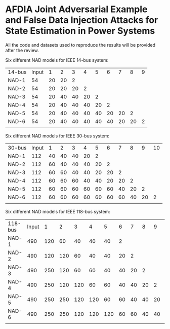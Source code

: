 # AFDIA Joint Adversarial Example and False Data Injection Attacks for State Estimation in Power Systems
All the code and datasets used to reproduce the results will be provided after the review.

Six different NAD models for IEEE 14-bus system:
<table>
   <tr>
      <td>14-bus</td>
      <td>Input</td>
      <td>1</td>
      <td>2</td>
      <td>3</td>
      <td>4</td>
      <td>5</td>
      <td>6</td>
      <td>7</td>
      <td>8</td>
      <td>9</td>
   </tr>
   <tr>
      <td>NAD-1</td>
      <td>54</td>
      <td>20</td>
      <td>20</td>
      <td>2</td>
      <td></td>
      <td></td>
      <td></td>
      <td></td>
      <td></td>
      <td></td>
   </tr>
   <tr>
      <td>NAD-2</td>
      <td>54</td>
      <td>20</td>
      <td>20</td>
      <td>20</td>
      <td>2</td>
      <td></td>
      <td></td>
      <td></td>
      <td></td>
      <td></td>
   </tr>
   <tr>
      <td>NAD-3</td>
      <td>54</td>
      <td>20</td>
      <td>40</td>
      <td>40</td>
      <td>20</td>
      <td>2</td>
      <td></td>
      <td></td>
      <td></td>
      <td></td>
   </tr>
   <tr>
      <td>NAD-4</td>
      <td>54</td>
      <td>20</td>
      <td>40</td>
      <td>40</td>
      <td>40</td>
      <td>20</td>
      <td>2</td>
      <td></td>
      <td></td>
      <td></td>
   </tr>
   <tr>
      <td>NAD-5</td>
      <td>54</td>
      <td>20</td>
      <td>40</td>
      <td>40</td>
      <td>40</td>
      <td>40</td>
      <td>20</td>
      <td>20</td>
      <td>2</td>
      <td></td>
   </tr>
   <tr>
      <td>NAD-6</td>
      <td>54</td>
      <td>20</td>
      <td>40</td>
      <td>40</td>
      <td>40</td>
      <td>40</td>
      <td>40</td>
      <td>20</td>
      <td>20</td>
      <td>2</td>
   </tr>
   <tr>
      <td></td>
   </tr>
</table>


Six different NAD models for IEEE 30-bus system:
<table>
   <tr>
      <td>30-bus</td>
      <td>Input</td>
      <td>1</td>
      <td>2</td>
      <td>3</td>
      <td>4</td>
      <td>5</td>
      <td>6</td>
      <td>7</td>
      <td>8</td>
      <td>9</td>
      <td>10</td>
   </tr>
   <tr>
      <td>NAD-1</td>
      <td>112</td>
      <td>40</td>
      <td>40</td>
      <td>40</td>
      <td>20</td>
      <td>2</td>
      <td></td>
      <td></td>
      <td></td>
      <td></td>
      <td></td>
   </tr>
   <tr>
      <td>NAD-2</td>
      <td>112</td>
      <td>60</td>
      <td>40</td>
      <td>40</td>
      <td>40</td>
      <td>20</td>
      <td>2</td>
      <td></td>
      <td></td>
      <td></td>
      <td></td>
   </tr>
   <tr>
      <td>NAD-3</td>
      <td>112</td>
      <td>60</td>
      <td>60</td>
      <td>40</td>
      <td>40</td>
      <td>20</td>
      <td>20</td>
      <td>2</td>
      <td></td>
      <td></td>
      <td></td>
   </tr>
   <tr>
      <td>NAD-4</td>
      <td>112</td>
      <td>60</td>
      <td>60</td>
      <td>60</td>
      <td>40</td>
      <td>40</td>
      <td>20</td>
      <td>20</td>
      <td>2</td>
      <td></td>
      <td></td>
   </tr>
   <tr>
      <td>NAD-5</td>
      <td>112</td>
      <td>60</td>
      <td>60</td>
      <td>60</td>
      <td>60</td>
      <td>60</td>
      <td>60</td>
      <td>40</td>
      <td>20</td>
      <td>2</td>
      <td></td>
   </tr>
   <tr>
      <td>NAD-6</td>
      <td>112</td>
      <td>60</td>
      <td>60</td>
      <td>60</td>
      <td>60</td>
      <td>60</td>
      <td>60</td>
      <td>60</td>
      <td>40</td>
      <td>20</td>
      <td>2</td>
   </tr>
   <tr>
      <td></td>
   </tr>
</table>

Six different NAD models for IEEE 118-bus system:
<table>
   <tr>
      <td>118-bus</td>
      <td>Input</td>
      <td>1</td>
      <td>2</td>
      <td>3</td>
      <td>4</td>
      <td>5</td>
      <td>6</td>
      <td>7</td>
      <td>8</td>
      <td>9</td>
      <td>10</td>
      <td>11</td>
   </tr>
   <tr>
      <td>NAD-1</td>
      <td>490</td>
      <td>120</td>
      <td>60</td>
      <td>40</td>
      <td>40</td>
      <td>40</td>
      <td>2</td>
      <td></td>
      <td></td>
      <td></td>
      <td></td>
      <td></td>
   </tr>
   <tr>
      <td>NAD-2</td>
      <td>490</td>
      <td>120</td>
      <td>120</td>
      <td>60</td>
      <td>40</td>
      <td>40</td>
      <td>20</td>
      <td>2</td>
      <td></td>
      <td></td>
      <td></td>
      <td></td>
   </tr>
   <tr>
      <td>NAD-3</td>
      <td>490</td>
      <td>250</td>
      <td>120</td>
      <td>60</td>
      <td>60</td>
      <td>40</td>
      <td>40</td>
      <td>20</td>
      <td>2</td>
      <td></td>
      <td></td>
      <td></td>
   </tr>
   <tr>
      <td>NAD-4</td>
      <td>490</td>
      <td>250</td>
      <td>120</td>
      <td>120</td>
      <td>60</td>
      <td>60</td>
      <td>40</td>
      <td>40</td>
      <td>20</td>
      <td>2</td>
      <td></td>
      <td></td>
   </tr>
   <tr>
      <td>NAD-5</td>
      <td>490</td>
      <td>250</td>
      <td>250</td>
      <td>120</td>
      <td>120</td>
      <td>60</td>
      <td>60</td>
      <td>40</td>
      <td>40</td>
      <td>20</td>
      <td>2</td>
      <td></td>
   </tr>
   <tr>
      <td>NAD-6</td>
      <td>490</td>
      <td>250</td>
      <td>250</td>
      <td>120</td>
      <td>120</td>
      <td>120</td>
      <td>60</td>
      <td>60</td>
      <td>40</td>
      <td>40</td>
      <td>20</td>
      <td>2</td>
   </tr>
   <tr>
      <td></td>
   </tr>
</table>

